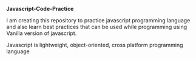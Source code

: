 **Javascript-Code-Practice**

I am creating this repository to practice javascript programming language and also learn best practices that can be used while programming using Vanilla version of javascript.

Javascript is lightweight, object-oriented, cross platform programming language
